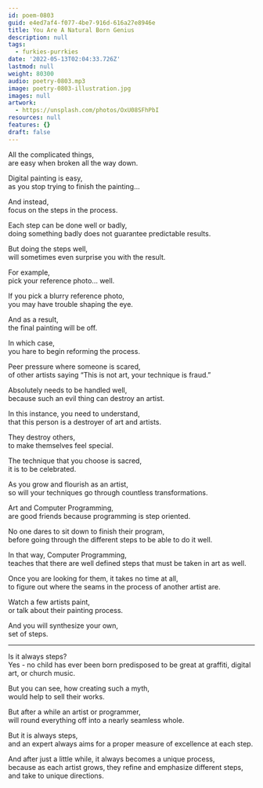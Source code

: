 ```yaml
---
id: poem-0803
guid: e4ed7af4-f077-4be7-916d-616a27e8946e
title: You Are A Natural Born Genius
description: null
tags:
  - furkies-purrkies
date: '2022-05-13T02:04:33.726Z'
lastmod: null
weight: 80300
audio: poetry-0803.mp3
image: poetry-0803-illustration.jpg
images: null
artwork:
  - https://unsplash.com/photos/OxU08SFhPbI
resources: null
features: {}
draft: false
---
```


All the complicated things,\
are easy when broken all the way down.

Digital painting is easy,\
as you stop trying to finish the painting...

And instead,\
focus on the steps in the process.

Each step can be done well or badly,\
doing something badly does not guarantee predictable results.

But doing the steps well,\
will sometimes even surprise you with the result.

For example,\
pick your reference photo... well.

If you pick a blurry reference photo,\
you may have trouble shaping the eye.

And as a result,\
the final painting will be off.

In which case,\
you hare to begin reforming the process.

Peer pressure where someone is scared,\
of other artists saying “This is not art, your technique is fraud.”

Absolutely needs to be handled well,\
because such an evil thing can destroy an artist.

In this instance, you need to understand,\
that this person is a destroyer of art and artists.

They destroy others,\
to make themselves feel special.

The technique that you choose is sacred,\
it is to be celebrated.

As you grow and flourish as an artist,\
so will your techniques go through countless transformations.

Art and Computer Programming,\
are good friends because programming is step oriented.

No one dares to sit down to finish their program,\
before going through the different steps to be able to do it well.

In that way, Computer Programming,\
teaches that there are well defined steps that must be taken in art as well.

Once you are looking for them, it takes no time at all,\
to figure out where the seams in the process of another artist are.

Watch a few artists paint,\
or talk about their painting process.

And you will synthesize your own,\
set of steps.

---

Is it always steps?\
Yes - no child has ever been born predisposed to be great at graffiti, digital art, or church music.

But you can see, how creating such a myth,\
would help to sell their works.

But after a while an artist or programmer,\
will round everything off into a nearly seamless whole.

But it is always steps,\
and an expert always aims for a proper measure of excellence at each step.

And after just a little while, it always becomes a unique process,\
because as each artist grows, they refine and emphasize different steps, and take to unique directions.
